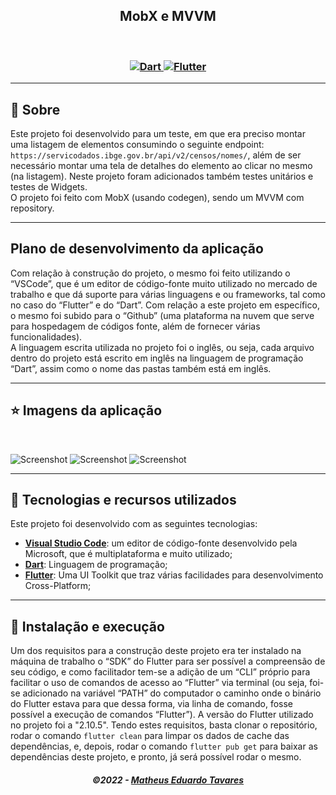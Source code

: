 <h2 align="center">
  MobX e MVVM
</h2>

<br/>

<h3 align="center">
  <a href="https://dart.dev/">
    <img alt="Dart" src="https://img.shields.io/badge/Dart-0175C2?style=for-the-badge&logo=dart&logoColor=white">
  </a>
  <a href="https://flutter.dev/">
    <img alt="Flutter" src="https://img.shields.io/badge/Flutter-02569B?style=for-the-badge&logo=flutter&logoColor=white">
  </a>
</h3>

---

## 📃 Sobre

Este projeto foi desenvolvido para um teste, em que era preciso montar uma listagem de elementos consumindo o seguinte endpoint: `https://servicodados.ibge.gov.br/api/v2/censos/nomes/`, além de ser necessário montar uma tela de detalhes do elemento ao clicar no mesmo (na listagem). Neste projeto foram adicionados também testes unitários e testes de Widgets.
<br />
O projeto foi feito com MobX (usando codegen), sendo um MVVM com repository.

---

## Plano de desenvolvimento da aplicação

Com relação à construção do projeto, o mesmo foi feito utilizando o “VSCode”,
que é um editor de código-fonte muito utilizado no mercado de trabalho e que dá
suporte para várias linguagens e ou frameworks, tal como no caso do “Flutter” e do
“Dart”. Com relação a este projeto em específico, o mesmo foi subido para o “Github” (uma plataforma na nuvem que serve para hospedagem de códigos fonte, além de fornecer várias funcionalidades). <br />
A linguagem escrita utilizada no projeto foi o inglês, ou seja, cada arquivo dentro
do projeto está escrito em inglês na linguagem de programação “Dart”, assim como o nome das pastas também está em inglês.
<br />

--- 

## ⭐ Imagens da aplicação
<br />

![Screenshot](assets/images/listing.jpeg "Listagem de nomes do Censo") ![Screenshot](assets/images/specific.jpeg "Tela de detalhes de um nome do Censo") ![Screenshot](assets/images/splashScreen.jpeg "Tela inicial do aplicativo (Splash Screen)")

---

## 🚀 Tecnologias e recursos utilizados

Este projeto foi desenvolvido com as seguintes tecnologias:
- [**Visual Studio Code**](https://code.visualstudio.com/): um editor de código-fonte desenvolvido pela Microsoft, que é multiplataforma e muito utilizado;
- [**Dart**](https://dart.dev/): Linguagem de programação;
- [**Flutter**](https://flutter.dev/): Uma UI Toolkit que traz várias facilidades para desenvolvimento Cross-Platform;

---

## 🔧 Instalação e execução

Um dos requisitos para a construção deste projeto era ter instalado na máquina
de trabalho o “SDK” do Flutter para ser possível a compreensão de seu código, e
como facilitador tem-se a adição de um “CLI” próprio para facilitar o uso de comandos
de acesso ao “Flutter” via terminal (ou seja, foi-se adicionado na variável “PATH” do
computador o caminho onde o binário do Flutter estava para que dessa forma, via
linha de comando, fosse possível a execução de comandos “Flutter”). A versão do Flutter utilizado no projeto foi a "2.10.5". Tendo estes requisitos, basta clonar o repositório, rodar o comando `flutter clean` para limpar os dados de cache das dependências, e, depois, rodar o comando `flutter pub get` para baixar as dependências deste projeto, e pronto, já será possível rodar o mesmo.

<h5 align="center">
  &copy;2022 - <a href="https://github.com/matheusEduardoTavares">Matheus Eduardo Tavares</a>
</h5>